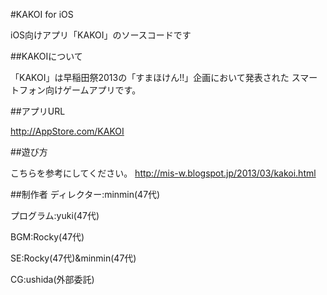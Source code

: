 #KAKOI for iOS

iOS向けアプリ「KAKOI」のソースコードです

##KAKOIについて

「KAKOI」は早稲田祭2013の「すまほけん!!」企画において発表された
スマートフォン向けゲームアプリです。

##アプリURL

http://AppStore.com/KAKOI

##遊び方

こちらを参考にしてください。
http://mis-w.blogspot.jp/2013/03/kakoi.html

##制作者
ディレクター:minmin(47代)

プログラム:yuki(47代)

BGM:Rocky(47代)

SE:Rocky(47代)&minmin(47代)

CG:ushida(外部委託)
